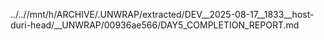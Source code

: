 ../..//mnt/h/ARCHIVE/.UNWRAP/extracted/DEV__2025-08-17__1833__host-duri-head/__UNWRAP/00936ae566/DAY5_COMPLETION_REPORT.md